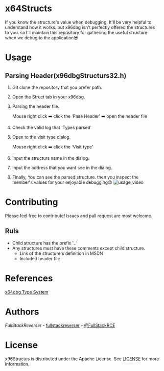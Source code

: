 # x64Structs
If you know the structure's value when debugging, It'll be very helpful to understand how it works. but x96dbg isn't perfectly offered the structures to you. so I'll maintain this repository for gathering the useful structure when we debug to the application:sunglasses:
# Usage
## Parsing Header(x96dbgStructurs32.h)
1. Git clone the repository that you prefer path.
2. Open the Struct tab in your x96dbg.
3. Parsing the header file.

   Mouse right click :arrow_right: click the 'Pase Header' :arrow_right: open the header file
4. Check the valid log that 'Types parsed'
5. Open to the visit type dialog.

   Mouse right click :arrow_right: click the 'Visit type'
6. Input the structurs name in the dialog.
7. Input the address that you want see in the dialog.
8. Finally, You can see the parsed structure. then you inspect the member's values for your enjoyable debugging:wink:
![usage_video](https://user-images.githubusercontent.com/84364089/157155415-2951fc74-9c70-4e31-b6b7-feb9b3130307.gif)
# Contributing
Please feel free to contribute! Issues and pull request are most welcome.
## Ruls
- Child structure has the prefix '_'
- Any structures must have these comments except child structure.
   - Link of the structure's definition in MSDN
   - Included header file
# References
[x64dbg Type System](https://x64dbg.com/blog/2016/12/04/type-system.html)
# Authors
*FullStackReverser* - [fullstackreverser](https://github.com/fullstackreverser) - [@FullStackRCE](https://twitter.com/FullStackRCE)
# License
x96Structus is distributed under the Apache License. See [LICENSE](LICENSE) for more information.